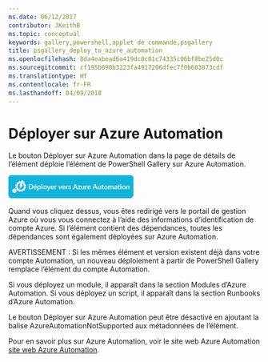 ```yaml
---
ms.date: 06/12/2017
contributor: JKeithB
ms.topic: conceptual
keywords: gallery,powershell,applet de commande,psgallery
title: psgallery_deploy_to_azure_automation
ms.openlocfilehash: 8da4eabead6a419dc0c01c74335c06bf8be25d0c
ms.sourcegitcommit: cf195b090b3223fa4917206dfec7f0b603873cdf
ms.translationtype: HT
ms.contentlocale: fr-FR
ms.lasthandoff: 04/09/2018
---
```

<a name="deploy-to-azure-automation"></a>Déployer sur Azure Automation
===========================

Le bouton Déployer sur Azure Automation dans la page de détails de l’élément déploie l’élément de PowerShell Gallery sur Azure Automation.

![Bouton Déployer sur Azure Automation](Images/DeployToAzureAutomationButton.png)

Quand vous cliquez dessus, vous êtes redirigé vers le portail de gestion Azure où vous vous connectez à l’aide des informations d’identification de compte Azure.
Si l’élément contient des dépendances, toutes les dépendances sont également déployées sur Azure Automation.

AVERTISSEMENT : Si les mêmes élément et version existent déjà dans votre compte Automation, un nouveau déploiement à partir de PowerShell Gallery remplace l’élément du compte Automation.

Si vous déployez un module, il apparaît dans la section Modules d’Azure Automation.  Si vous déployez un script, il apparaît dans la section Runbooks d’Azure Automation.

Le bouton Déployer sur Azure Automation peut être désactivé en ajoutant la balise AzureAutomationNotSupported aux métadonnées de l’élément.

Pour en savoir plus sur Azure Automation, voir le site web Azure Automation [site web Azure Automation](http://azure.microsoft.com/services/automation/).